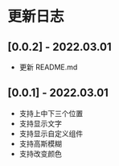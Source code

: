 
# 更新日志

## [0.0.2] - 2022.03.01
* 更新 README.md

## [0.0.1] - 2022.03.01
* 支持上中下三个位置
* 支持显示文字
* 支持显示自定义组件
* 支持高斯模糊
* 支持改变颜色